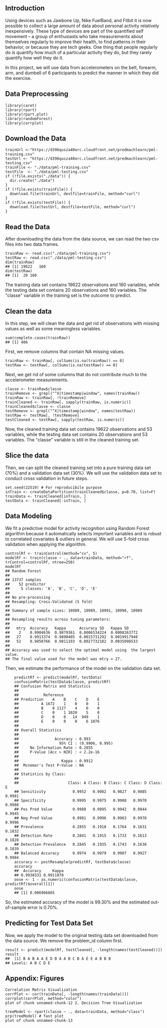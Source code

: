 ## Introduction

Using devices such as Jawbone Up, Nike FuelBand, and Fitbit it is now possible to collect a large amount of data about personal activity relatively inexpensively. These type of devices are part of the quantified self movement – a group of enthusiasts who take measurements about themselves regularly to improve their health, to find patterns in their behavior, or because they are tech geeks. One thing that people regularly do is quantify how much of a particular activity they do, but they rarely quantify how well they do it.

In this project, we will use data from accelerometers on the belt, forearm, arm, and dumbell of 6 participants to predict the manner in which they did the exercise.

## Data Preprocessing

    library(caret)
    library(rpart)
    library(rpart.plot)
    library(randomForest)
    library(corrplot)

## Download the Data

    trainUrl <-"https://d396qusza40orc.cloudfront.net/predmachlearn/pml-training.csv"
    testUrl <- "https://d396qusza40orc.cloudfront.net/predmachlearn/pml-testing.csv"
    trainFile <- "./data/pml-training.csv"
    testFile  <- "./data/pml-testing.csv"
    if (!file.exists("./data")) {
      dir.create("./data")
    }
    if (!file.exists(trainFile)) {
      download.file(trainUrl, destfile=trainFile, method="curl")
    }
    if (!file.exists(testFile)) {
      download.file(testUrl, destfile=testFile, method="curl")
    }

## Read the Data

After downloading the data from the data source, we can read the two csv files into two data frames.

    trainRaw <- read.csv("./data/pml-training.csv")
    testRaw <- read.csv("./data/pml-testing.csv")
    dim(trainRaw)
    ## [1] 19622   160
    dim(testRaw)
    ## [1]  20 160

The training data set contains 19622 observations and 160 variables, while the testing data set contains 20 observations and 160 variables. The "classe" variable in the training set is the outcome to predict.

## Clean the data

In this step, we will clean the data and get rid of observations with missing values as well as some meaningless variables.

    sum(complete.cases(trainRaw))
    ## [1] 406

First, we remove columns that contain NA missing values.

    trainRaw <- trainRaw[, colSums(is.na(trainRaw)) == 0]
    testRaw <- testRaw[, colSums(is.na(testRaw)) == 0]

Next, we get rid of some columns that do not contribute much to the accelerometer measurements.

    classe <- trainRaw$classe
    trainRemove <- grepl("^X|timestamp|window", names(trainRaw))
    trainRaw <- trainRaw[, !trainRemove]
    trainCleaned <- trainRaw[, sapply(trainRaw, is.numeric)]
    trainCleaned$classe <- classe
    testRemove <- grepl("^X|timestamp|window", names(testRaw))
    testRaw <- testRaw[, !testRemove]
    testCleaned <- testRaw[, sapply(testRaw, is.numeric)]

Now, the cleaned training data set contains 19622 observations and 53 variables, while the testing data set contains 20 observations and 53 variables. The "classe" variable is still in the cleaned training set.

## Slice the data

Then, we can split the cleaned training set into a pure training data set (70%) and a validation data set (30%). We will use the validation data set to conduct cross validation in future steps.

    set.seed(22519) # For reproducibile purpose
    inTrain <- createDataPartition(trainCleaned$classe, p=0.70, list=F)
    trainData <- trainCleaned[inTrain, ]
    testData <- trainCleaned[-inTrain, ]

## Data Modeling

We fit a predictive model for activity recognition using Random Forest algorithm because it automatically selects important variables and is robust to correlated covariates & outliers in general. We will use 5-fold cross validation when applying the algorithm.

    controlRf <- trainControl(method="cv", 5)
    modelRf <- train(classe ~ ., data=trainData, method="rf", trControl=controlRf, ntree=250)
    modelRf
    ## Random Forest
    ##
    ## 13737 samples
    ##    52 predictor
    ##     5 classes: 'A', 'B', 'C', 'D', 'E'
    ##
    ## No pre-processing
    ## Resampling: Cross-Validated (5 fold)
    ##
    ## Summary of sample sizes: 10989, 10989, 10991, 10990, 10989
    ##
    ## Resampling results across tuning parameters:
    ##
    ##   mtry  Accuracy   Kappa      Accuracy SD   Kappa SD    
    ##    2    0.9904636  0.9879361  0.0006534224  0.0008263772
    ##   27    0.9913374  0.9890405  0.0015731292  0.0019917940
    ##   52    0.9850766  0.9811193  0.0027732182  0.0035098533
    ##
    ## Accuracy was used to select the optimal model using  the largest value.
    ## The final value used for the model was mtry = 27.

Then, we estimate the performance of the model on the validation data set.

        predictRf <- predict(modelRf, testData)
        confusionMatrix(testData$classe, predictRf)
        ## Confusion Matrix and Statistics
        ##
        ##           Reference
        ## Prediction    A    B    C    D    E
        ##          A 1672    1    0    0    1
        ##          B    8 1127    4    0    0
        ##          C    0    1 1020    5    0
        ##          D    0    0   14  949    1
        ##          E    0    0    0    6 1076
        ##
        ## Overall Statistics
        ##                                          
        ##                Accuracy : 0.993          
        ##                  95% CI : (0.9906, 0.995)
        ##     No Information Rate : 0.2855         
        ##     P-Value [Acc > NIR] : < 2.2e-16      
        ##                                          
        ##                   Kappa : 0.9912         
        ##  Mcnemar's Test P-Value : NA             
        ##
        ## Statistics by Class:
        ##
        ##                      Class: A Class: B Class: C Class: D Class: E
        ## Sensitivity            0.9952   0.9982   0.9827   0.9885   0.9981
        ## Specificity            0.9995   0.9975   0.9988   0.9970   0.9988
        ## Pos Pred Value         0.9988   0.9895   0.9942   0.9844   0.9945
        ## Neg Pred Value         0.9981   0.9996   0.9963   0.9978   0.9996
        ## Prevalence             0.2855   0.1918   0.1764   0.1631   0.1832
        ## Detection Rate         0.2841   0.1915   0.1733   0.1613   0.1828
        ## Detection Prevalence   0.2845   0.1935   0.1743   0.1638   0.1839
        ## Balanced Accuracy      0.9974   0.9979   0.9907   0.9927   0.9984
        accuracy <- postResample(predictRf, testData$classe)
        accuracy
        ##  Accuracy     Kappa
        ## 0.9930331 0.9911870
        oose <- 1 - as.numeric(confusionMatrix(testData$classe, predictRf)$overall[1])
        oose
        ## [1] 0.006966865

So, the estimated accuracy of the model is 99.30% and the estimated out-of-sample error is 0.70%.

## Predicting for Test Data Set

Now, we apply the model to the original testing data set downloaded from the data source. We remove the problem_id column first.

    result <- predict(modelRf, testCleaned[, -length(names(testCleaned))])
    result
    ##  [1] B A B A A E D B A A B C B A E E A B B B
    ## Levels: A B C D E

## Appendix: Figures

    Correlation Matrix Visualization
    corrPlot <- cor(trainData[, -length(names(trainData))])
    corrplot(corrPlot, method="color")
    plot of chunk unnamed-chunk-12 2. Decision Tree Visualization

    treeModel <- rpart(classe ~ ., data=trainData, method="class")
    prp(treeModel) # fast plot
    plot of chunk unnamed-chunk-13
